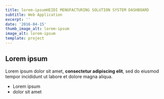 ```yaml
---
title: lorem-ipsumHEIDI MENUFACTURING SOLUTION SYSTEM DASHBOARD
subtitle: Web Application
excerpt: ''
date: '2016-04-15'
thumb_image_alt: lorem-ipsum
image_alt: lorem-ipsum
template: project
---
```

## Lorem ipsum

Lorem ipsum dolor sit amet, **consectetur adipiscing elit**, sed do eiusmod tempor incididunt ut labore et dolore magna aliqua.

- Lorem ipsum
- dolor sit amet